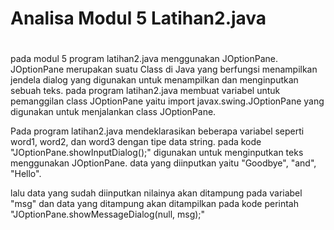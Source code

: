 # Analisa Modul 5 Latihan2.java
#

pada modul 5 program latihan2.java menggunakan JOptionPane. 
JOptionPane merupakan suatu Class di Java yang berfungsi menampilkan jendela dialog yang digunakan untuk menampilkan dan menginputkan sebuah teks. 
pada program latihan2.java membuat  variabel untuk pemanggilan class JOptionPane yaitu import javax.swing.JOptionPane yang digunakan untuk menjalankan class JOptionPane.

Pada program latihan2.java mendeklarasikan beberapa variabel seperti word1, word2, dan word3 dengan tipe data string. pada kode "JOptionPane.showInputDialog();" digunakan untuk menginputkan teks menggunakan JOptionPane. data yang diinputkan yaitu "Goodbye", "and", "Hello". 

lalu data yang sudah diinputkan nilainya akan ditampung pada variabel "msg" dan data yang ditampung akan ditampilkan pada kode perintah "JOptionPane.showMessageDialog(null, msg);"

